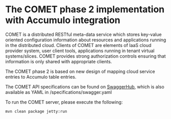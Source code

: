 # The COMET phase 2 implementation with Accumulo integration

COMET is a distributed RESTful meta-data service which stores key-value oriented configuration information about resources and applications running in the distributed cloud. Clients of COMET are elements of IaaS cloud provider system, user client tools, applications running in tenant virtual systems/slices. COMET provides strong authorization controls ensuring that information is only shared with appropriate clients.

The COMET phase 2 is based on new design of mapping cloud service entries to Accumulo table entries.

The COMET API specifications can be found on [SwaggerHub](https://app.swaggerhub.com/apis/cwang/Comet-Accumulo-Query-Layer/1.0.0#/), which is also available as YAML in /specifications/swagger.yaml

To run the COMET server, please execute the following:

```
mvn clean package jetty:run
```